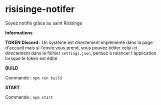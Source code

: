 # risisinge-notifer
Soyez notifié grâce au saint Risisinge

**Informations**

**TOKEN Discord :** Un système est directement implémenté dans la page d'accueil mais si l'envie vous prend, vous pouvez éditer celui-ci directement dans le fichier `settings.json`, pensez à relancer l'application lorsque le token est édité

**BUILD**

Commande : `npm run build`

**START**

Commande : `npm start`
